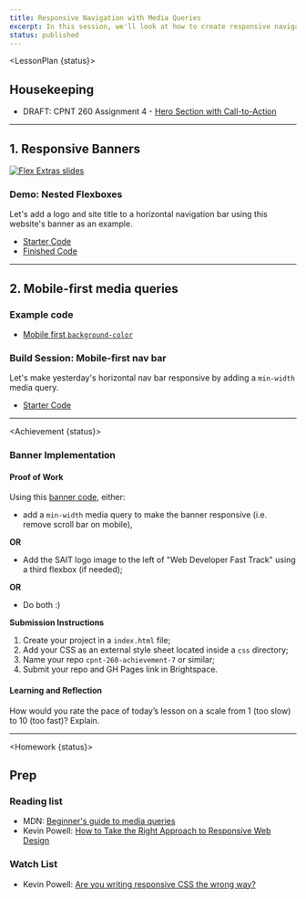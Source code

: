 ```yaml
---
title: Responsive Navigation with Media Queries
excerpt: In this session, we'll look at how to create responsive navigation with flexbox and media queries.
status: published
---
```

<script>
	import Homework from "$lib/components/Homework.svelte";
	import LessonPlan from "$lib/components/LessonPlan.svelte";
	import LabTime from "$lib/components/LabTime.svelte";
	import Achievement from "$lib/components/Achievement.svelte";
</script>

<LessonPlan {status}>

## Housekeeping
- DRAFT: CPNT 260 Assignment 4 - [Hero Section with Call-to-Action](/courses/cpnt-260/assessments/assignment-4)

---

## 1. Responsive Banners
[![Flex Extras slides](/images/slides/responsive-banners.png)](https://sait-wbdv.github.io/slides/w23/cpnt-260/responsive-banners.html)

### Demo: Nested Flexboxes
Let's add a logo and site title to a horizontal navigation bar using this website's banner as an example.
- [Starter Code](https://github.com/sait-wbdv/dailies-w23/tree/main/2023-01-31-banners-media-queries/01-internal-banner-starter)
- [Finished Code](https://github.com/sait-wbdv/dailies-w23/tree/main/2023-01-31-banners-media-queries/02-internal-banner-finished)

---

## 2. Mobile-first media queries
### Example code
- [Mobile first `background-color`](https://github.com/sait-wbdv/dailies-w23/tree/main/2023-01-31-banners-media-queries/03-mobile-first-min-width)

### Build Session: Mobile-first nav bar
Let's make yesterday's horizontal nav bar responsive by adding a `min-width` media query.
- [Starter Code](https://github.com/sait-wbdv/dailies-w23/tree/main/2023-01-31-banners-media-queries/04-mobile-first-starter)

</LessonPlan>

---

<Achievement {status}>

### Banner Implementation

#### Proof of Work
Using this [banner code](https://github.com/sait-wbdv/dailies-w23/tree/main/2023-01-31-banners-media-queries/02-internal-banner-finished), either:
- add a `min-width` media query to make the banner responsive (i.e. remove scroll bar on mobile),

**OR**

- Add the SAIT logo image to the left of "Web Developer Fast Track" using a third flexbox (if needed);

**OR**

- Do both :)

**Submission Instructions**
1. Create your project in a `index.html` file;
2. Add your CSS as an external style sheet located inside a `css` directory;
3. Name your repo `cpnt-260-achievement-7` or similar;
4. Submit your repo and GH Pages link in Brightspace.

#### Learning and Reflection
How would you rate the pace of today’s lesson on a scale from 1 (too slow) to 10 (too fast)? Explain.

</Achievement>

---

<Homework {status}>

## Prep
### Reading list
- MDN: [Beginner's guide to media queries](https://developer.mozilla.org/en-US/docs/Learn/CSS/CSS_layout/Media_queries)
- Kevin Powell: [How to Take the Right Approach to Responsive Web Design](https://www.freecodecamp.org/news/taking-the-right-approach-to-responsive-web-design/)

### Watch List
- Kevin Powell: [Are you writing responsive CSS the wrong way?](https://www.youtube.com/watch?v=0ohtVzCSHqs)

</Homework>